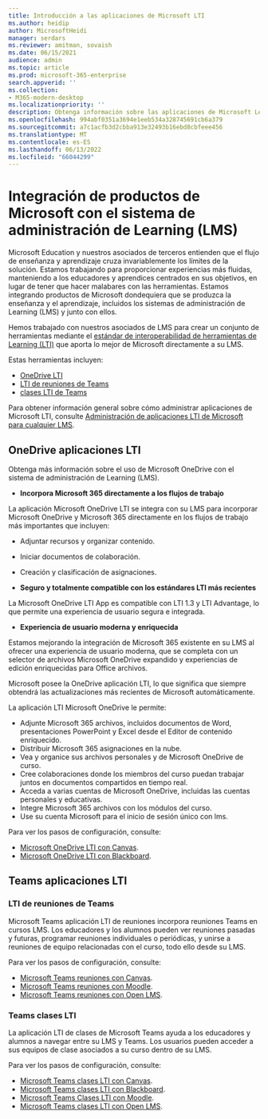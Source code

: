 ```yaml
---
title: Introducción a las aplicaciones de Microsoft LTI
ms.author: heidip
author: MicrosoftHeidi
manager: serdars
ms.reviewer: amitman, sovaish
ms.date: 06/15/2021
audience: admin
ms.topic: article
ms.prod: microsoft-365-enterprise
search.appverid: ''
ms.collection:
- M365-modern-desktop
ms.localizationpriority: ''
description: Obtenga información sobre las aplicaciones de Microsoft Learning Tools Interoperability (LTI) y cómo ayudarán a los formadores al integrar aplicaciones de Microsoft en su sistema de administración de Learning (LMS).
ms.openlocfilehash: 994abf0351a3694e1eeb534a328745691cb6a379
ms.sourcegitcommit: a7c1acfb3d2cbba913e32493b16ebd8cbfeee456
ms.translationtype: MT
ms.contentlocale: es-ES
ms.lasthandoff: 06/13/2022
ms.locfileid: "66044299"
---
```

# <a name="integrating-microsoft-products-with-your-learning-management-system-lms"></a>Integración de productos de Microsoft con el sistema de administración de Learning (LMS)

Microsoft Education y nuestros asociados de terceros entienden que el flujo de enseñanza y aprendizaje cruza invariablemente los límites de la solución. Estamos trabajando para proporcionar experiencias más fluidas, manteniendo a los educadores y aprendices centrados en sus objetivos, en lugar de tener que hacer malabares con las herramientas. Estamos integrando productos de Microsoft dondequiera que se produzca la enseñanza y el aprendizaje, incluidos los sistemas de administración de Learning (LMS) y junto con ellos.

Hemos trabajado con nuestros asociados de LMS para crear un conjunto de herramientas mediante el [estándar de interoperabilidad de herramientas de Learning (LTI)](https://www.imsglobal.org/activity/learning-tools-interoperability) que aporta lo mejor de Microsoft directamente a su LMS.

Estas herramientas incluyen:

- [OneDrive LTI](#onedrive-lti-apps)
- [LTI de reuniones de Teams](#teams-meetings-lti)
- [clases LTI de Teams](#teams-classes-lti)

Para obtener información general sobre cómo administrar aplicaciones de Microsoft LTI, consulte [Administración de aplicaciones LTI de Microsoft para cualquier LMS](manage-microsoft-one-lti.md).

## <a name="onedrive-lti-apps"></a>OneDrive aplicaciones LTI

Obtenga más información sobre el uso de Microsoft OneDrive con el sistema de administración de Learning (LMS).

- **Incorpora Microsoft 365 directamente a los flujos de trabajo**

La aplicación Microsoft OneDrive LTI se integra con su LMS para incorporar Microsoft OneDrive y Microsoft 365 directamente en los flujos de trabajo más importantes que incluyen:

- Adjuntar recursos y organizar contenido.
- Iniciar documentos de colaboración.
- Creación y clasificación de asignaciones.

- **Seguro y totalmente compatible con los estándares LTI más recientes**

La Microsoft OneDrive LTI App es compatible con LTI 1.3 y LTI Advantage, lo que permite una experiencia de usuario segura e integrada.

- **Experiencia de usuario moderna y enriquecida**

Estamos mejorando la integración de Microsoft 365 existente en su LMS al ofrecer una experiencia de usuario moderna, que se completa con un selector de archivos Microsoft OneDrive expandido y experiencias de edición enriquecidas para Office archivos.

Microsoft posee la OneDrive aplicación LTI, lo que significa que siempre obtendrá las actualizaciones más recientes de Microsoft automáticamente.

La aplicación LTI Microsoft OneDrive le permite:

- Adjunte Microsoft 365 archivos, incluidos documentos de Word, presentaciones PowerPoint y Excel desde el Editor de contenido enriquecido.
- Distribuir Microsoft 365 asignaciones en la nube.
- Vea y organice sus archivos personales y de Microsoft OneDrive de curso.
- Cree colaboraciones donde los miembros del curso puedan trabajar juntos en documentos compartidos en tiempo real.
- Acceda a varias cuentas de Microsoft OneDrive, incluidas las cuentas personales y educativas.
- Integre Microsoft 365 archivos con los módulos del curso.
- Use su cuenta Microsoft para el inicio de sesión único con lms.

Para ver los pasos de configuración, consulte:

- [Microsoft OneDrive LTI con Canvas](onedrive-lti.md).
- [Microsoft OneDrive LTI con Blackboard](onedrive-lti-blackboard.md).

## <a name="teams-lti-apps"></a>Teams aplicaciones LTI

### <a name="teams-meetings-lti"></a>LTI de reuniones de Teams

Microsoft Teams aplicación LTI de reuniones incorpora reuniones Teams en cursos LMS. Los educadores y los alumnos pueden ver reuniones pasadas y futuras, programar reuniones individuales o periódicas, y unirse a reuniones de equipo relacionadas con el curso, todo ello desde su LMS.

Para ver los pasos de configuración, consulte:

- [Microsoft Teams reuniones con Canvas](teams-meetings-with-canvas.md).
- [Microsoft Teams reuniones con Moodle](teams-classes-meetings-with-moodle.md).
- [Microsoft Teams reuniones con Open LMS](open-lms-teams-classes-and-meetings.md).

### <a name="teams-classes-lti"></a>Teams clases LTI

La aplicación LTI de clases de Microsoft Teams ayuda a los educadores y alumnos a navegar entre su LMS y Teams. Los usuarios pueden acceder a sus equipos de clase asociados a su curso dentro de su LMS.

Para ver los pasos de configuración, consulte:

- [Microsoft Teams clases LTI con Canvas](teams-classes-with-canvas.md).
- [Microsoft Teams clases LTI con Blackboard](teams-classes-with-blackboard.md).
- [Microsoft Teams Clases LTI con Moodle](teams-classes-meetings-with-moodle.md).
- [Microsoft Teams clases LTI con Open LMS](open-lms-teams-classes-and-meetings.md).
